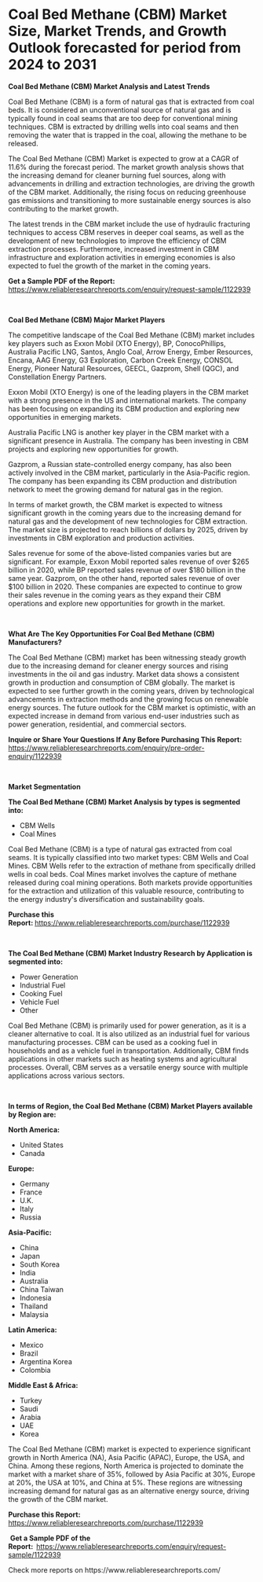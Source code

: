 <p><h1>Coal Bed Methane (CBM) Market Size, Market Trends, and Growth Outlook forecasted for period from 2024 to 2031</h1></p><p><strong>Coal Bed Methane (CBM) Market Analysis and Latest Trends</strong></p>
<p><p>Coal Bed Methane (CBM) is a form of natural gas that is extracted from coal beds. It is considered an unconventional source of natural gas and is typically found in coal seams that are too deep for conventional mining techniques. CBM is extracted by drilling wells into coal seams and then removing the water that is trapped in the coal, allowing the methane to be released.</p><p>The Coal Bed Methane (CBM) Market is expected to grow at a CAGR of 11.6% during the forecast period. The market growth analysis shows that the increasing demand for cleaner burning fuel sources, along with advancements in drilling and extraction technologies, are driving the growth of the CBM market. Additionally, the rising focus on reducing greenhouse gas emissions and transitioning to more sustainable energy sources is also contributing to the market growth.</p><p>The latest trends in the CBM market include the use of hydraulic fracturing techniques to access CBM reserves in deeper coal seams, as well as the development of new technologies to improve the efficiency of CBM extraction processes. Furthermore, increased investment in CBM infrastructure and exploration activities in emerging economies is also expected to fuel the growth of the market in the coming years.</p></p>
<p><strong>Get a Sample PDF of the Report:&nbsp;</strong> <a href="https://www.reliableresearchreports.com/enquiry/request-sample/1122939">https://www.reliableresearchreports.com/enquiry/request-sample/1122939</a></p>
<p>&nbsp;</p>
<p><strong>Coal Bed Methane (CBM) Major Market Players</strong></p>
<p><p>The competitive landscape of the Coal Bed Methane (CBM) market includes key players such as Exxon Mobil (XTO Energy), BP, ConocoPhillips, Australia Pacific LNG, Santos, Anglo Coal, Arrow Energy, Ember Resources, Encana, AAG Energy, G3 Exploration, Carbon Creek Energy, CONSOL Energy, Pioneer Natural Resources, GEECL, Gazprom, Shell (QGC), and Constellation Energy Partners.</p><p>Exxon Mobil (XTO Energy) is one of the leading players in the CBM market with a strong presence in the US and international markets. The company has been focusing on expanding its CBM production and exploring new opportunities in emerging markets.</p><p>Australia Pacific LNG is another key player in the CBM market with a significant presence in Australia. The company has been investing in CBM projects and exploring new opportunities for growth.</p><p>Gazprom, a Russian state-controlled energy company, has also been actively involved in the CBM market, particularly in the Asia-Pacific region. The company has been expanding its CBM production and distribution network to meet the growing demand for natural gas in the region.</p><p>In terms of market growth, the CBM market is expected to witness significant growth in the coming years due to the increasing demand for natural gas and the development of new technologies for CBM extraction. The market size is projected to reach billions of dollars by 2025, driven by investments in CBM exploration and production activities.</p><p>Sales revenue for some of the above-listed companies varies but are significant. For example, Exxon Mobil reported sales revenue of over $265 billion in 2020, while BP reported sales revenue of over $180 billion in the same year. Gazprom, on the other hand, reported sales revenue of over $100 billion in 2020. These companies are expected to continue to grow their sales revenue in the coming years as they expand their CBM operations and explore new opportunities for growth in the market.</p></p>
<p>&nbsp;</p>
<p><strong>What Are The Key Opportunities For Coal Bed Methane (CBM) Manufacturers?</strong></p>
<p><p>The Coal Bed Methane (CBM) market has been witnessing steady growth due to the increasing demand for cleaner energy sources and rising investments in the oil and gas industry. Market data shows a consistent growth in production and consumption of CBM globally. The market is expected to see further growth in the coming years, driven by technological advancements in extraction methods and the growing focus on renewable energy sources. The future outlook for the CBM market is optimistic, with an expected increase in demand from various end-user industries such as power generation, residential, and commercial sectors.</p></p>
<p><strong>Inquire or Share Your Questions If Any Before Purchasing This Report:</strong> <a href="https://www.reliableresearchreports.com/enquiry/pre-order-enquiry/1122939">https://www.reliableresearchreports.com/enquiry/pre-order-enquiry/1122939</a></p>
<p>&nbsp;</p>
<p><strong>Market Segmentation</strong></p>
<p><strong>The Coal Bed Methane (CBM) Market Analysis by types is segmented into:</strong></p>
<p><ul><li>CBM Wells</li><li>Coal Mines</li></ul></p>
<p><p>Coal Bed Methane (CBM) is a type of natural gas extracted from coal seams. It is typically classified into two market types: CBM Wells and Coal Mines. CBM Wells refer to the extraction of methane from specifically drilled wells in coal beds. Coal Mines market involves the capture of methane released during coal mining operations. Both markets provide opportunities for the extraction and utilization of this valuable resource, contributing to the energy industry's diversification and sustainability goals.</p></p>
<p><strong>Purchase this Report:&nbsp;</strong><a href="https://www.reliableresearchreports.com/purchase/1122939">https://www.reliableresearchreports.com/purchase/1122939</a></p>
<p>&nbsp;</p>
<p><strong>The Coal Bed Methane (CBM) Market Industry Research by Application is segmented into:</strong></p>
<p><ul><li>Power Generation</li><li>Industrial Fuel</li><li>Cooking Fuel</li><li>Vehicle Fuel</li><li>Other</li></ul></p>
<p><p>Coal Bed Methane (CBM) is primarily used for power generation, as it is a cleaner alternative to coal. It is also utilized as an industrial fuel for various manufacturing processes. CBM can be used as a cooking fuel in households and as a vehicle fuel in transportation. Additionally, CBM finds applications in other markets such as heating systems and agricultural processes. Overall, CBM serves as a versatile energy source with multiple applications across various sectors.</p></p>
<p>&nbsp;</p>
<p><strong>In terms of Region, the Coal Bed Methane (CBM) Market Players available by Region are:</strong></p>
<p>
    <p> <strong> North America: </strong>
        <ul>
            <li>United States</li>
            <li>Canada</li>
        </ul>
        </p> 
    <p> <strong> Europe: </strong>
        <ul>
            <li>Germany</li>
            <li>France</li>
            <li>U.K.</li>
            <li>Italy</li>
            <li>Russia</li>
        </ul>
        </p> 
    <p> <strong> Asia-Pacific: </strong>
        <ul>
            <li>China</li>
            <li>Japan</li>
            <li>South Korea</li>
            <li>India</li>
            <li>Australia</li>
            <li>China Taiwan</li>
            <li>Indonesia</li>
            <li>Thailand</li>
            <li>Malaysia</li>
        </ul>
        </p> 
    <p> <strong> Latin America: </strong>
        <ul>
            <li>Mexico</li>
            <li>Brazil</li>
            <li>Argentina Korea</li>
            <li>Colombia</li>
        </ul>
        </p> 
    <p> <strong> Middle East & Africa: </strong>
        <ul>
            <li>Turkey</li>
            <li>Saudi</li>
            <li>Arabia</li>
            <li>UAE</li>
            <li>Korea</li>
        </ul>
    </p>
    </p>
<p><p>The Coal Bed Methane (CBM) market is expected to experience significant growth in North America (NA), Asia Pacific (APAC), Europe, the USA, and China. Among these regions, North America is projected to dominate the market with a market share of 35%, followed by Asia Pacific at 30%, Europe at 20%, the USA at 10%, and China at 5%. These regions are witnessing increasing demand for natural gas as an alternative energy source, driving the growth of the CBM market.</p></p>
<p><strong>Purchase this Report: </strong><a href="https://www.reliableresearchreports.com/purchase/1122939">https://www.reliableresearchreports.com/purchase/1122939</a></p>
<p>&nbsp;<strong>Get a Sample PDF of the Report:&nbsp;&nbsp;</strong><a href="https://www.reliableresearchreports.com/enquiry/request-sample/1122939">https://www.reliableresearchreports.com/enquiry/request-sample/1122939</a></p>
<p><strong></strong></p>
<p>Check more reports on https://www.reliableresearchreports.com/</p>